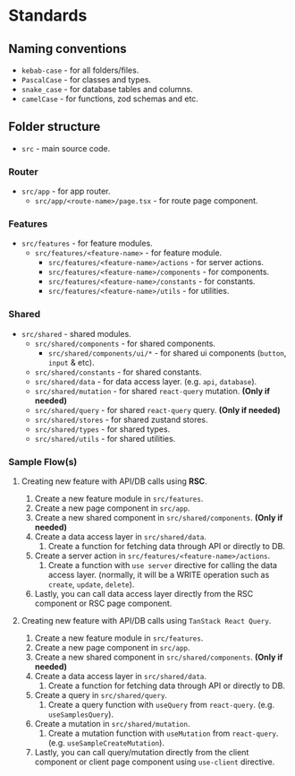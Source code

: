 # Standards

## Naming conventions

- `kebab-case` - for all folders/files.
- `PascalCase` - for classes and types.
- `snake_case` - for database tables and columns.
- `camelCase` - for functions, zod schemas and etc.

## Folder structure

- `src` - main source code.

### Router

- `src/app` - for app router.
  - `src/app/<route-name>/page.tsx` - for route page component.

### Features

- `src/features` - for feature modules.
  - `src/features/<feature-name>` - for feature module.
    - `src/features/<feature-name>/actions` - for server actions.
    - `src/features/<feature-name>/components` - for components.
    - `src/features/<feature-name>/constants` - for constants.
    - `src/features/<feature-name>/utils` - for utilities.

### Shared

- `src/shared` - shared modules.
  - `src/shared/components` - for shared components.
    - `src/shared/components/ui/*` - for shared ui components (`button`, `input` & etc).
  - `src/shared/constants` - for shared constants.
  - `src/shared/data` - for data access layer. (e.g. `api`, `database`).
  - `src/shared/mutation` - for shared `react-query` mutation. **(Only if needed)**
  - `src/shared/query` - for shared `react-query` query. **(Only if needed)**
  - `src/shared/stores` - for shared zustand stores.
  - `src/shared/types` - for shared types.
  - `src/shared/utils` - for shared utilities.

### Sample Flow(s)

1. Creating new feature with API/DB calls using **RSC**.

   1. Create a new feature module in `src/features`.
   2. Create a new page component in `src/app`.
   3. Create a new shared component in `src/shared/components`. **(Only if needed)**
   4. Create a data access layer in `src/shared/data`.
      1. Create a function for fetching data through API or directly to DB.
   5. Create a server action in `src/features/<feature-name>/actions`.
      1. Create a function with `use server` directive for calling the data access layer. (normally, it will be a WRITE operation such as `create`, `update`, `delete`).
   6. Lastly, you can call data access layer directly from the RSC component or RSC page component.

2. Creating new feature with API/DB calls using `TanStack React Query`.
   1. Create a new feature module in `src/features`.
   2. Create a new page component in `src/app`.
   3. Create a new shared component in `src/shared/components`. **(Only if needed)**
   4. Create a data access layer in `src/shared/data`.
      1. Create a function for fetching data through API or directly to DB.
   5. Create a query in `src/shared/query`.
      1. Create a query function with `useQuery` from `react-query`. (e.g. `useSamplesQuery`).
   6. Create a mutation in `src/shared/mutation`.
      1. Create a mutation function with `useMutation` from `react-query`. (e.g. `useSampleCreateMutation`).
   7. Lastly, you can call query/mutation directly from the client component or client page component using `use-client` directive.
